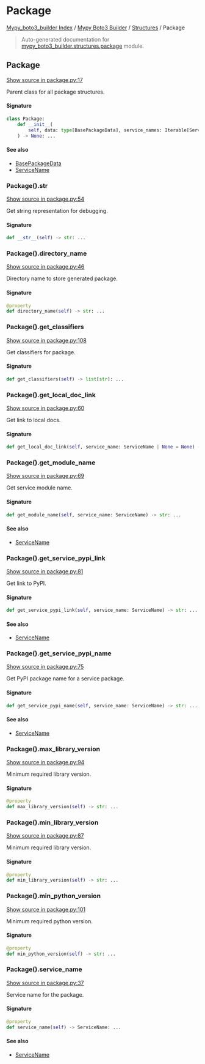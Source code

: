 # Package

[Mypy_boto3_builder Index](../../README.md#mypy_boto3_builder-index) / [Mypy Boto3 Builder](../index.md#mypy-boto3-builder) / [Structures](./index.md#structures) / Package

> Auto-generated documentation for [mypy_boto3_builder.structures.package](https://github.com/youtype/mypy_boto3_builder/blob/main/mypy_boto3_builder/structures/package.py) module.

## Package

[Show source in package.py:17](https://github.com/youtype/mypy_boto3_builder/blob/main/mypy_boto3_builder/structures/package.py#L17)

Parent class for all package structures.

#### Signature

```python
class Package:
    def __init__(
        self, data: type[BasePackageData], service_names: Iterable[ServiceName] = ()
    ) -> None: ...
```

#### See also

- [BasePackageData](../package_data.md#basepackagedata)
- [ServiceName](../service_name.md#servicename)

### Package().__str__

[Show source in package.py:54](https://github.com/youtype/mypy_boto3_builder/blob/main/mypy_boto3_builder/structures/package.py#L54)

Get string representation for debugging.

#### Signature

```python
def __str__(self) -> str: ...
```

### Package().directory_name

[Show source in package.py:46](https://github.com/youtype/mypy_boto3_builder/blob/main/mypy_boto3_builder/structures/package.py#L46)

Directory name to store generated package.

#### Signature

```python
@property
def directory_name(self) -> str: ...
```

### Package().get_classifiers

[Show source in package.py:108](https://github.com/youtype/mypy_boto3_builder/blob/main/mypy_boto3_builder/structures/package.py#L108)

Get classifiers for package.

#### Signature

```python
def get_classifiers(self) -> list[str]: ...
```

### Package().get_local_doc_link

[Show source in package.py:60](https://github.com/youtype/mypy_boto3_builder/blob/main/mypy_boto3_builder/structures/package.py#L60)

Get link to local docs.

#### Signature

```python
def get_local_doc_link(self, service_name: ServiceName | None = None) -> str: ...
```

### Package().get_module_name

[Show source in package.py:69](https://github.com/youtype/mypy_boto3_builder/blob/main/mypy_boto3_builder/structures/package.py#L69)

Get service module name.

#### Signature

```python
def get_module_name(self, service_name: ServiceName) -> str: ...
```

#### See also

- [ServiceName](../service_name.md#servicename)

### Package().get_service_pypi_link

[Show source in package.py:81](https://github.com/youtype/mypy_boto3_builder/blob/main/mypy_boto3_builder/structures/package.py#L81)

Get link to PyPI.

#### Signature

```python
def get_service_pypi_link(self, service_name: ServiceName) -> str: ...
```

#### See also

- [ServiceName](../service_name.md#servicename)

### Package().get_service_pypi_name

[Show source in package.py:75](https://github.com/youtype/mypy_boto3_builder/blob/main/mypy_boto3_builder/structures/package.py#L75)

Get PyPI package name for a service package.

#### Signature

```python
def get_service_pypi_name(self, service_name: ServiceName) -> str: ...
```

#### See also

- [ServiceName](../service_name.md#servicename)

### Package().max_library_version

[Show source in package.py:94](https://github.com/youtype/mypy_boto3_builder/blob/main/mypy_boto3_builder/structures/package.py#L94)

Minimum required library version.

#### Signature

```python
@property
def max_library_version(self) -> str: ...
```

### Package().min_library_version

[Show source in package.py:87](https://github.com/youtype/mypy_boto3_builder/blob/main/mypy_boto3_builder/structures/package.py#L87)

Minimum required library version.

#### Signature

```python
@property
def min_library_version(self) -> str: ...
```

### Package().min_python_version

[Show source in package.py:101](https://github.com/youtype/mypy_boto3_builder/blob/main/mypy_boto3_builder/structures/package.py#L101)

Minimum required python version.

#### Signature

```python
@property
def min_python_version(self) -> str: ...
```

### Package().service_name

[Show source in package.py:37](https://github.com/youtype/mypy_boto3_builder/blob/main/mypy_boto3_builder/structures/package.py#L37)

Service name for the package.

#### Signature

```python
@property
def service_name(self) -> ServiceName: ...
```

#### See also

- [ServiceName](../service_name.md#servicename)

